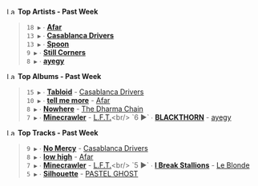 <!--START_LASTFM_ARTISTS:{"period": "7day", "rows": 5}-->
<a href="https://last.fm" target="_blank"><img src="https://user-images.githubusercontent.com/17434202/215290617-e793598d-d7c9-428f-9975-156db1ba89cc.svg" alt="Last.fm Logo" width="18" height="13"/></a> **Top Artists - Past Week**

> `18 ▶️` ∙ **[Afar](https://www.last.fm/music/Afar)**<br/>
> `13 ▶️` ∙ **[Casablanca Drivers](https://www.last.fm/music/Casablanca+Drivers)**<br/>
> `13 ▶️` ∙ **[Spoon](https://www.last.fm/music/Spoon)**<br/>
> `9 ▶️` ∙ **[Still Corners](https://www.last.fm/music/Still+Corners)**<br/>
> `8 ▶️` ∙ **[ayegy](https://www.last.fm/music/ayegy)**<br/>
<!--END_LASTFM_ARTISTS-->

<!--START_LASTFM_ALBUMS:{"period": "7day", "rows": 5}-->
<a href="https://last.fm" target="_blank"><img src="https://user-images.githubusercontent.com/17434202/215290617-e793598d-d7c9-428f-9975-156db1ba89cc.svg" alt="Last.fm Logo" width="18" height="13"/></a> **Top Albums - Past Week**

> `15 ▶️` ∙ **[Tabloid](https://www.last.fm/music/Casablanca+Drivers/Tabloid)** - [Casablanca Drivers](https://www.last.fm/music/Casablanca+Drivers)<br/>
> `10 ▶️` ∙ **[tell me more](https://www.last.fm/music/Afar/tell+me+more)** - [Afar](https://www.last.fm/music/Afar)<br/>
> `8 ▶️` ∙ **[Nowhere](https://www.last.fm/music/The+Dharma+Chain/Nowhere)** - [The Dharma Chain](https://www.last.fm/music/The+Dharma+Chain)<br/>
> `7 ▶️` ∙ **[Minecrawler](https://www.last.fm/music/L.F.T./Minecrawler)** - [L.F.T.](https://www.last.fm/music/L.F.T.)<br/>
> `6 ▶️` ∙ **[BLACKTHORN](https://www.last.fm/music/ayegy/BLACKTHORN)** - [ayegy](https://www.last.fm/music/ayegy)<br/>
<!--END_LASTFM_ALBUMS-->

<!--START_LASTFM_TRACKS:{"period": "7day", "rows": 5}-->
<a href="https://last.fm" target="_blank"><img src="https://user-images.githubusercontent.com/17434202/215290617-e793598d-d7c9-428f-9975-156db1ba89cc.svg" alt="Last.fm Logo" width="18" height="13"/></a> **Top Tracks - Past Week**

> `9 ▶️` ∙ **[No Mercy](https://www.last.fm/music/Casablanca+Drivers/_/No+Mercy)** - [Casablanca Drivers](https://www.last.fm/music/Casablanca+Drivers)<br/>
> `8 ▶️` ∙ **[low high](https://www.last.fm/music/Afar/_/low+high)** - [Afar](https://www.last.fm/music/Afar)<br/>
> `7 ▶️` ∙ **[Minecrawler](https://www.last.fm/music/L.F.T./_/Minecrawler)** - [L.F.T.](https://www.last.fm/music/L.F.T.)<br/>
> `5 ▶️` ∙ **[I Break Stallions](https://www.last.fm/music/Le+Blonde/_/I+Break+Stallions)** - [Le Blonde](https://www.last.fm/music/Le+Blonde)<br/>
> `5 ▶️` ∙ **[Silhouette](https://www.last.fm/music/PASTEL+GHOST/_/Silhouette)** - [PASTEL GHOST](https://www.last.fm/music/PASTEL+GHOST)<br/>
<!--END_LASTFM_TRACKS-->